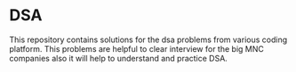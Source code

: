 # DSA
This repository contains solutions for the dsa problems from various coding platform. This problems are helpful to clear interview for the big MNC companies also it will help to understand and practice DSA.
